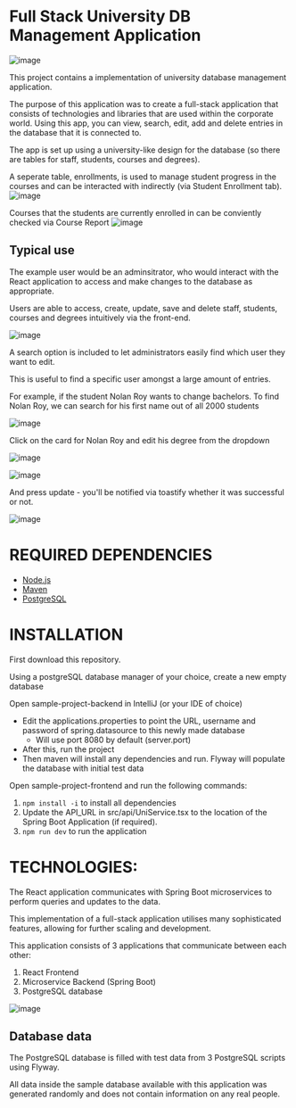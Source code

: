 # Full Stack University DB Management Application

![image](https://github.com/user-attachments/assets/30840449-83c2-4808-8b01-faea178d72a7)


This project contains a implementation of university database management application.

The purpose of this application was to create a full-stack application that consists of technologies and libraries that are used within the corporate world.
Using this app, you can view, search, edit, add and delete entries in the database that it is connected to. 

The app is set up using a university-like design for the database (so there are tables for staff, students, courses and degrees).



A seperate table, enrollments, is used to manage student progress in the courses and can be interacted with indirectly (via Student Enrollment tab).
![image](https://github.com/user-attachments/assets/2dbb8e7d-14de-4c5a-a4dd-4cb61abf98d1)



Courses that the students are currently enrolled in can be conviently checked via Course Report
![image](https://github.com/user-attachments/assets/a91d7028-12ca-41ed-808c-472b1df7cab7)



## Typical use
The example user would be an adminsitrator, who would interact with the React application to access and make changes to the database as appropriate. 

Users are able to access, create, update, save and delete staff, students, courses and degrees intuitively via the front-end.

![image](https://github.com/user-attachments/assets/2fa7074a-1b54-43af-83f6-bbf3ba1bf2fe)


A search option is included to let administrators easily find which user they want to edit.


This is useful to find a specific user amongst a large amount of entries. 

For example, if the student Nolan Roy wants to change bachelors.
To find Nolan Roy, we can search for his first name out of all 2000 students

![image](https://github.com/user-attachments/assets/9fbcf187-b672-4592-8318-0bf2a16032c8)


Click on the card for Nolan Roy and edit his degree from the dropdown


![image](https://github.com/user-attachments/assets/dbde6691-3dd3-417a-95f3-cd28af6f8366)

![image](https://github.com/user-attachments/assets/9120bb90-a52b-442f-ab12-6df55c8aaaaa)

And press update - you'll be notified via toastify whether it was successful or not.

![image](https://github.com/user-attachments/assets/9d9302fd-89d5-4224-8c47-e0dac9dc1417)


# REQUIRED DEPENDENCIES

- [Node.js](https://nodejs.org/en)
- [Maven](https://maven.apache.org/install.html)
- [PostgreSQL](https://www.postgresql.org/download/)


# INSTALLATION

First download this repository. 

Using a postgreSQL database manager of your choice, create a new empty database

Open sample-project-backend in IntelliJ (or your IDE of choice)
  - Edit the applications.properties to point the URL, username and password of spring.datasource to this newly made database
    - Will use port 8080 by default (server.port)
  - After this, run the project
  - Then maven will install any dependencies and run. Flyway will populate the database with initial test data

Open sample-project-frontend and run the following commands:
1. `npm install -i` to install all dependencies
2. Update the API_URL in src/api/UniService.tsx to the location of the Spring Boot Application (if required).
3. `npm run dev` to run the application

# TECHNOLOGIES:

The React application communicates with Spring Boot microservices to perform queries and updates to the data.

This implementation of a full-stack application utilises many sophisticated features, allowing for further scaling and development.

This application consists of 3 applications that communicate between each other:
1. React Frontend
2. Microservice Backend (Spring Boot)
3. PostgreSQL database

![image](https://github.com/user-attachments/assets/074c086b-e280-497e-aacc-4fb53835b306)


## Database data
The PostgreSQL database is filled with test data from 3 PostgreSQL scripts using Flyway. 

All data inside the sample database available with this application was generated randomly and does not contain information on any real people.
